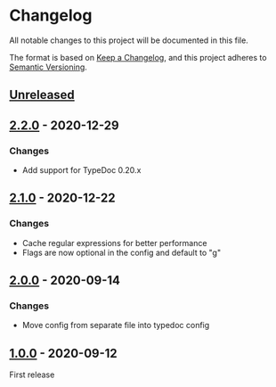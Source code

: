 # Changelog

All notable changes to this project will be documented in this file.

The format is based on [Keep a Changelog](https://keepachangelog.com/en/1.0.0/),
and this project adheres to [Semantic Versioning](https://semver.org/spec/v2.0.0.html).

## [Unreleased]

## [2.2.0] - 2020-12-29

### Changes

-   Add support for TypeDoc 0.20.x

## [2.1.0] - 2020-12-22

### Changes

-   Cache regular expressions for better performance
-   Flags are now optional in the config and default to "g"

## [2.0.0] - 2020-09-14

### Changes

-   Move config from separate file into typedoc config

## [1.0.0] - 2020-09-12

First release

[unreleased]: https://github.com/krisztianb/typedoc-plugin-replace-in-comments/compare/v2.2.0...HEAD
[2.2.0]: https://github.com/krisztianb/typedoc-plugin-replace-in-comments/releases/tag/v2.2.0
[2.1.0]: https://github.com/krisztianb/typedoc-plugin-replace-in-comments/releases/tag/v2.1.0
[2.0.0]: https://github.com/krisztianb/typedoc-plugin-replace-in-comments/releases/tag/v2.0.0
[1.0.0]: https://github.com/krisztianb/typedoc-plugin-replace-in-comments/releases/tag/v1.0.0
